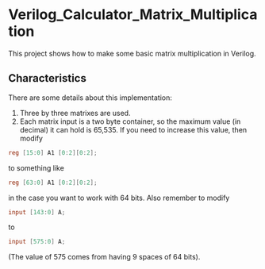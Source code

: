 # Verilog_Calculator_Matrix_Multiplication

This project shows how to make some basic matrix multiplication in Verilog. 

## Characteristics

There are some details about this implementation:
1. Three by three matrixes are used.
2. Each matrix input is a two byte container, so the maximum value (in decimal) it can hold is 65,535. If you need to increase this value, then modify 
```verilog
reg [15:0] A1 [0:2][0:2];
```
to something like 
```verilog
reg [63:0] A1 [0:2][0:2];
```
in the case you want to work with 64 bits. Also remember to modify
```verilog
input [143:0] A;
```
to
```verilog
input [575:0] A;
```
(The value of 575 comes from having 9 spaces of 64 bits).
